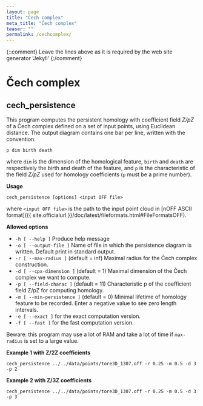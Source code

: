 ```yaml
---
layout: page
title: "Čech complex"
meta_title: "Čech complex"
teaser: ""
permalink: /cechcomplex/
---
```

{::comment}
Leave the lines above as it is required by the web site generator 'Jekyll'
{:/comment}


# Čech complex #

## cech_persistence ##
This program computes the persistent homology with coefficient field *Z/pZ* of
a Čech complex defined on a set of input points, using Euclidean distance. The
output diagram contains one bar per line, written with the convention:

`p dim birth death`

where `dim` is the dimension of the homological feature, `birth` and `death`
are respectively the birth and death of the feature, and `p` is the
characteristic of the field *Z/pZ* used for homology coefficients (`p` must be
a prime number).

**Usage**

`cech_persistence [options] <input OFF file>`

where
`<input OFF file>` is the path to the input point cloud in
[nOFF ASCII format]({{ site.officialurl }}/doc/latest/fileformats.html#FileFormatsOFF).

**Allowed options**

* `-h [ --help ]` Produce help message
* `-o [ --output-file ]` Name of file in which the persistence diagram is written. Default print in standard output.
* `-r [ --max-radius ]` (default = inf) Maximal radius for the Čech complex construction.
* `-d [ --cpx-dimension ]` (default = 1) Maximal dimension of the Čech complex we want to compute.
* `-p [ --field-charac ]` (default = 11) Characteristic p of the coefficient field Z/pZ for computing homology.
* `-m [ --min-persistence ]` (default = 0) Minimal lifetime of homology feature to be recorded. Enter a negative value to see zero length intervals.
* `-e [ --exact ]` for the exact computation version.
* `-f [ --fast ]` for the fast computation version.

Beware: this program may use a lot of RAM and take a lot of time if `max-radius` is set to a large value.

**Example 1 with Z/2Z coefficients**

`cech_persistence ../../data/points/tore3D_1307.off -r 0.25 -m 0.5 -d 3 -p 2`

**Example 2 with Z/3Z coefficients**

`cech_persistence ../../data/points/tore3D_1307.off -r 0.25 -m 0.5 -d 3 -p 3`
